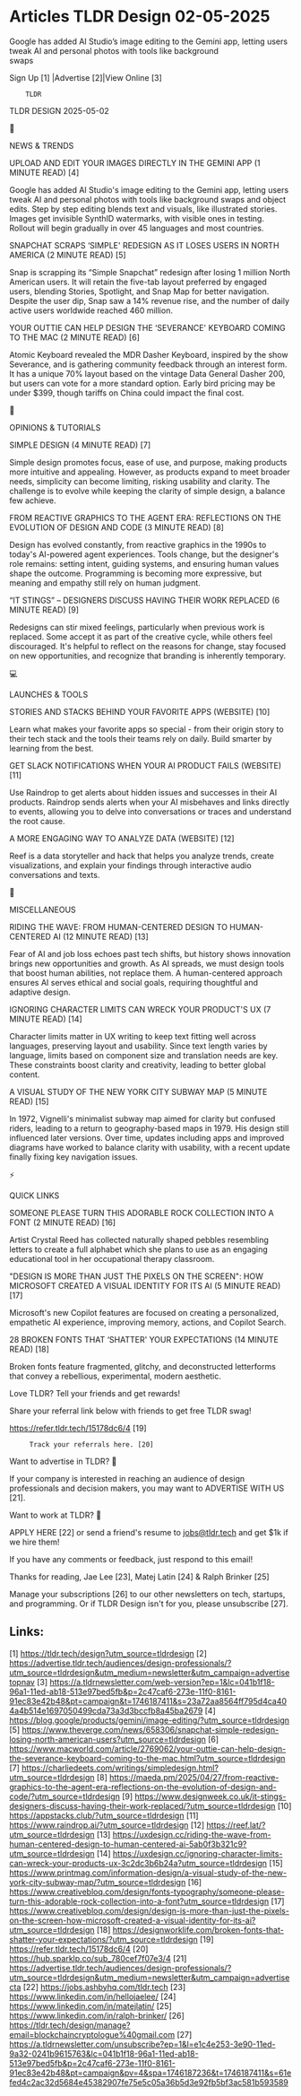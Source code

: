 # Articles TLDR Design 02-05-2025

Google has added AI Studio’s image editing to the Gemini app,
letting users tweak AI and personal photos with tools like background
swaps ‌ ‌ ‌ ‌ ‌ ‌ ‌ ‌ ‌ ‌ ‌ ‌ ‌ ‌ ‌ ‌ ‌ ‌ ‌ ‌ ‌ ‌ ‌ ‌ ‌ ‌  ‌ ‌ ‌ ‌ ‌ ‌ ‌ ‌ ‌ ‌ ‌ ‌ ‌ ‌ ‌ ‌ ‌ ‌ ‌ ‌ ‌ ‌ ‌ ‌ ‌ ‌ 


 Sign Up [1] |Advertise [2]|View Online [3] 

		TLDR 

TLDR DESIGN 2025-05-02

📱 

NEWS & TRENDS

 UPLOAD AND EDIT YOUR IMAGES DIRECTLY IN THE GEMINI APP (1 MINUTE
READ) [4] 

 Google has added AI Studio's image editing to the Gemini app, letting
users tweak AI and personal photos with tools like background swaps
and object edits. Step by step editing blends text and visuals, like
illustrated stories. Images get invisible SynthID watermarks, with
visible ones in testing. Rollout will begin gradually in over 45
languages and most countries. 

 SNAPCHAT SCRAPS ‘SIMPLE' REDESIGN AS IT LOSES USERS IN NORTH
AMERICA (2 MINUTE READ) [5] 

 Snap is scrapping its “Simple Snapchat” redesign after losing 1
million North American users. It will retain the five-tab layout
preferred by engaged users, blending Stories, Spotlight, and Snap Map
for better navigation. Despite the user dip, Snap saw a 14% revenue
rise, and the number of daily active users worldwide reached 460
million. 

 YOUR OUTTIE CAN HELP DESIGN THE ‘SEVERANCE' KEYBOARD COMING TO THE
MAC (2 MINUTE READ) [6] 

 Atomic Keyboard revealed the MDR Dasher Keyboard, inspired by the
show Severance, and is gathering community feedback through an
interest form. It has a unique 70% layout based on the vintage Data
General Dasher 200, but users can vote for a more standard option.
Early bird pricing may be under $399, though tariffs on China could
impact the final cost. 

🚀 

OPINIONS & TUTORIALS

 SIMPLE DESIGN (4 MINUTE READ) [7] 

 Simple design promotes focus, ease of use, and purpose, making
products more intuitive and appealing. However, as products expand to
meet broader needs, simplicity can become limiting, risking usability
and clarity. The challenge is to evolve while keeping the clarity of
simple design, a balance few achieve. 

 FROM REACTIVE GRAPHICS TO THE AGENT ERA: REFLECTIONS ON THE EVOLUTION
OF DESIGN AND CODE (3 MINUTE READ) [8] 

 Design has evolved constantly, from reactive graphics in the 1990s to
today's AI-powered agent experiences. Tools change, but the designer's
role remains: setting intent, guiding systems, and ensuring human
values shape the outcome. Programming is becoming more expressive, but
meaning and empathy still rely on human judgment. 

 “IT STINGS” – DESIGNERS DISCUSS HAVING THEIR WORK REPLACED (6
MINUTE READ) [9] 

 Redesigns can stir mixed feelings, particularly when previous work is
replaced. Some accept it as part of the creative cycle, while others
feel discouraged. It's helpful to reflect on the reasons for change,
stay focused on new opportunities, and recognize that branding is
inherently temporary. 

💻 

LAUNCHES & TOOLS

 STORIES AND STACKS BEHIND YOUR FAVORITE APPS (WEBSITE) [10] 

 Learn what makes your favorite apps so special - from their origin
story to their tech stack and the tools their teams rely on daily.
Build smarter by learning from the best. 

 GET SLACK NOTIFICATIONS WHEN YOUR AI PRODUCT FAILS (WEBSITE) [11] 

 Use Raindrop to get alerts about hidden issues and successes in their
AI products. Raindrop sends alerts when your AI misbehaves and links
directly to events, allowing you to delve into conversations or traces
and understand the root cause. 

 A MORE ENGAGING WAY TO ANALYZE DATA (WEBSITE) [12] 

 Reef is a data storyteller and hack that helps you analyze trends,
create visualizations, and explain your findings through interactive
audio conversations and texts. 

🎁 

MISCELLANEOUS

 RIDING THE WAVE: FROM HUMAN-CENTERED DESIGN TO HUMAN-CENTERED AI (12
MINUTE READ) [13] 

 Fear of AI and job loss echoes past tech shifts, but history shows
innovation brings new opportunities and growth. As AI spreads, we must
design tools that boost human abilities, not replace them. A
human-centered approach ensures AI serves ethical and social goals,
requiring thoughtful and adaptive design. 

 IGNORING CHARACTER LIMITS CAN WRECK YOUR PRODUCT'S UX (7 MINUTE READ)
[14] 

 Character limits matter in UX writing to keep text fitting well
across languages, preserving layout and usability. Since text length
varies by language, limits based on component size and translation
needs are key. These constraints boost clarity and creativity, leading
to better global content. 

 A VISUAL STUDY OF THE NEW YORK CITY SUBWAY MAP (5 MINUTE READ) [15] 

 In 1972, Vignelli's minimalist subway map aimed for clarity but
confused riders, leading to a return to geography-based maps in 1979.
His design still influenced later versions. Over time, updates
including apps and improved diagrams have worked to balance clarity
with usability, with a recent update finally fixing key navigation
issues. 

⚡ 

QUICK LINKS

 SOMEONE PLEASE TURN THIS ADORABLE ROCK COLLECTION INTO A FONT (2
MINUTE READ) [16] 

 Artist Crystal Reed has collected naturally shaped pebbles resembling
letters to create a full alphabet which she plans to use as an
engaging educational tool in her occupational therapy classroom. 

 "DESIGN IS MORE THAN JUST THE PIXELS ON THE SCREEN": HOW MICROSOFT
CREATED A VISUAL IDENTITY FOR ITS AI (5 MINUTE READ) [17] 

 Microsoft's new Copilot features are focused on creating a
personalized, empathetic AI experience, improving memory, actions, and
Copilot Search. 

 28 BROKEN FONTS THAT ‘SHATTER' YOUR EXPECTATIONS (14 MINUTE READ)
[18] 

 Broken fonts feature fragmented, glitchy, and deconstructed
letterforms that convey a rebellious, experimental, modern aesthetic. 

Love TLDR? Tell your friends and get rewards!

 Share your referral link below with friends to get free TLDR swag! 

 https://refer.tldr.tech/15178dc6/4 [19] 

		 Track your referrals here. [20] 

Want to advertise in TLDR? 📰

 If your company is interested in reaching an audience of design
professionals and decision makers, you may want to ADVERTISE WITH US
[21]. 

Want to work at TLDR? 💼

 APPLY HERE [22] or send a friend's resume to jobs@tldr.tech and get
$1k if we hire them! 

 If you have any comments or feedback, just respond to this email! 

Thanks for reading, 
Jae Lee [23], Matej Latin [24] & Ralph Brinker [25] 

 Manage your subscriptions [26] to our other newsletters on tech,
startups, and programming. Or if TLDR Design isn't for you, please
unsubscribe [27]. 

 

Links:
------
[1] https://tldr.tech/design?utm_source=tldrdesign
[2] https://advertise.tldr.tech/audiences/design-professionals/?utm_source=tldrdesign&utm_medium=newsletter&utm_campaign=advertisetopnav
[3] https://a.tldrnewsletter.com/web-version?ep=1&lc=041b1f18-96a1-11ed-ab18-513e97bed5fb&p=2c47caf6-273e-11f0-8161-91ec83e42b48&pt=campaign&t=1746187411&s=23a72aa8564ff795d4ca404a4b514e1697050499cda73a3d3bccfb8a45ba2679
[4] https://blog.google/products/gemini/image-editing/?utm_source=tldrdesign
[5] https://www.theverge.com/news/658306/snapchat-simple-redesign-losing-north-american-users?utm_source=tldrdesign
[6] https://www.macworld.com/article/2769062/your-outtie-can-help-design-the-severance-keyboard-coming-to-the-mac.html?utm_source=tldrdesign
[7] https://charliedeets.com/writings/simpledesign.html?utm_source=tldrdesign
[8] https://maeda.pm/2025/04/27/from-reactive-graphics-to-the-agent-era-reflections-on-the-evolution-of-design-and-code/?utm_source=tldrdesign
[9] https://www.designweek.co.uk/it-stings-designers-discuss-having-their-work-replaced/?utm_source=tldrdesign
[10] https://appstacks.club/?utm_source=tldrdesign
[11] https://www.raindrop.ai/?utm_source=tldrdesign
[12] https://reef.lat/?utm_source=tldrdesign
[13] https://uxdesign.cc/riding-the-wave-from-human-centered-design-to-human-centered-ai-5ab0f3b321c9?utm_source=tldrdesign
[14] https://uxdesign.cc/ignoring-character-limits-can-wreck-your-products-ux-3c2dc3b6b24a?utm_source=tldrdesign
[15] https://www.printmag.com/information-design/a-visual-study-of-the-new-york-city-subway-map/?utm_source=tldrdesign
[16] https://www.creativebloq.com/design/fonts-typography/someone-please-turn-this-adorable-rock-collection-into-a-font?utm_source=tldrdesign
[17] https://www.creativebloq.com/design/design-is-more-than-just-the-pixels-on-the-screen-how-microsoft-created-a-visual-identity-for-its-ai?utm_source=tldrdesign
[18] https://designworklife.com/broken-fonts-that-shatter-your-expectations/?utm_source=tldrdesign
[19] https://refer.tldr.tech/15178dc6/4
[20] https://hub.sparklp.co/sub_780cef7f07e3/4
[21] https://advertise.tldr.tech/audiences/design-professionals/?utm_source=tldrdesign&utm_medium=newsletter&utm_campaign=advertisecta
[22] https://jobs.ashbyhq.com/tldr.tech
[23] https://www.linkedin.com/in/hellojaelee/
[24] https://www.linkedin.com/in/matejlatin/
[25] https://www.linkedin.com/in/ralph-brinker/
[26] https://tldr.tech/design/manage?email=blockchaincryptologue%40gmail.com
[27] https://a.tldrnewsletter.com/unsubscribe?ep=1&l=e1c4e253-3e90-11ed-9a32-0241b9615763&lc=041b1f18-96a1-11ed-ab18-513e97bed5fb&p=2c47caf6-273e-11f0-8161-91ec83e42b48&pt=campaign&pv=4&spa=1746187236&t=1746187411&s=61efed4c2ac32d5684e45382907fe75e5c05a36b5d3e92fb5bf3ac581b593589